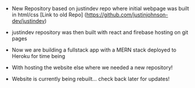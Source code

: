 
- New Repository based on justindev repo where initial webpage was built in html/css [Link to old Repo] (https://github.com/justinjohnson-dev/justindev)

- justindev repository was then built with react and firebase hosting on git pages

- Now we are building a fullstack app with a MERN stack deployed to Heroku for time being

- With hosting the website else where we needed a new repository! 


- Website is currently being rebuilt... check back later for updates!
